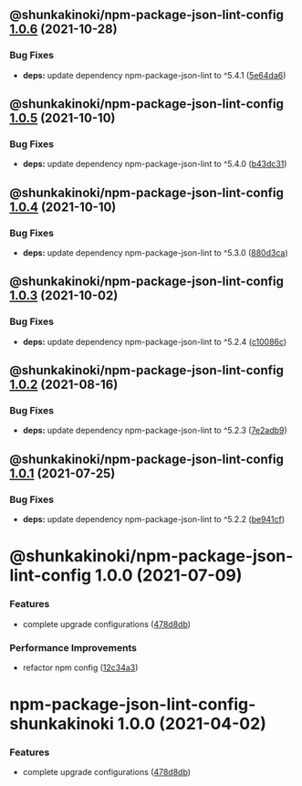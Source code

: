 ## @shunkakinoki/npm-package-json-lint-config [1.0.6](https://github.com/shunkakinoki/configurations/compare/@shunkakinoki/npm-package-json-lint-config@1.0.5...@shunkakinoki/npm-package-json-lint-config@1.0.6) (2021-10-28)

### Bug Fixes

- **deps:** update dependency npm-package-json-lint to ^5.4.1 ([5e64da6](https://github.com/shunkakinoki/configurations/commit/5e64da6aa6bfe245f15ea2a86c942f7be80e35d9))

## @shunkakinoki/npm-package-json-lint-config [1.0.5](https://github.com/shunkakinoki/configurations/compare/@shunkakinoki/npm-package-json-lint-config@1.0.4...@shunkakinoki/npm-package-json-lint-config@1.0.5) (2021-10-10)

### Bug Fixes

- **deps:** update dependency npm-package-json-lint to ^5.4.0 ([b43dc31](https://github.com/shunkakinoki/configurations/commit/b43dc31e17d97a0c3035d8fe886a28151c2192e1))

## @shunkakinoki/npm-package-json-lint-config [1.0.4](https://github.com/shunkakinoki/configurations/compare/@shunkakinoki/npm-package-json-lint-config@1.0.3...@shunkakinoki/npm-package-json-lint-config@1.0.4) (2021-10-10)

### Bug Fixes

- **deps:** update dependency npm-package-json-lint to ^5.3.0 ([880d3ca](https://github.com/shunkakinoki/configurations/commit/880d3ca12c29e2864a7ae9a9961f6ba17f42262b))

## @shunkakinoki/npm-package-json-lint-config [1.0.3](https://github.com/shunkakinoki/configurations/compare/@shunkakinoki/npm-package-json-lint-config@1.0.2...@shunkakinoki/npm-package-json-lint-config@1.0.3) (2021-10-02)

### Bug Fixes

- **deps:** update dependency npm-package-json-lint to ^5.2.4 ([c10086c](https://github.com/shunkakinoki/configurations/commit/c10086c88c910837c5a5c4b97f12c3f46ccfbb3d))

## @shunkakinoki/npm-package-json-lint-config [1.0.2](https://github.com/shunkakinoki/configurations/compare/@shunkakinoki/npm-package-json-lint-config@1.0.1...@shunkakinoki/npm-package-json-lint-config@1.0.2) (2021-08-16)

### Bug Fixes

- **deps:** update dependency npm-package-json-lint to ^5.2.3 ([7e2adb9](https://github.com/shunkakinoki/configurations/commit/7e2adb92f7a4c86fedec4ab1deaddc8d0b95ca16))

## @shunkakinoki/npm-package-json-lint-config [1.0.1](https://github.com/shunkakinoki/configurations/compare/@shunkakinoki/npm-package-json-lint-config@1.0.0...@shunkakinoki/npm-package-json-lint-config@1.0.1) (2021-07-25)

### Bug Fixes

- **deps:** update dependency npm-package-json-lint to ^5.2.2 ([be941cf](https://github.com/shunkakinoki/configurations/commit/be941cf9a133ad64afe5d448a2e594b0ed16aa3e))

# @shunkakinoki/npm-package-json-lint-config 1.0.0 (2021-07-09)

### Features

- complete upgrade configurations ([478d8db](https://github.com/shunkakinoki/configurations/commit/478d8db3afc1157e242d47bc9439256b18849952))

### Performance Improvements

- refactor npm config ([12c34a3](https://github.com/shunkakinoki/configurations/commit/12c34a3a300519677092be2b7eb8ff22a8e877e7))

# npm-package-json-lint-config-shunkakinoki 1.0.0 (2021-04-02)

### Features

- complete upgrade configurations ([478d8db](https://github.com/shunkakinoki/configurations/commit/478d8db3afc1157e242d47bc9439256b18849952))
